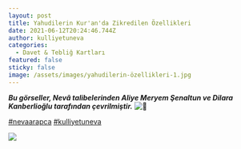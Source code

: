 ```yaml
---
layout: post
title: Yahudilerin Kur'an'da Zikredilen Özellikleri
date: 2021-06-12T20:24:46.744Z
author: kulliyetuneva
categories:
  - Davet & Tebliğ Kartları
featured: false
sticky: false
image: /assets/images/yahudilerin-özellikleri-1.jpg
---
```

<!--StartFragment-->

***Bu görseller, Nevâ talibelerinden Aliye Meryem Şenaltun ve Dilara Kanberlioğlu tarafından çevrilmiştir.*** ![🌿](https://static.xx.fbcdn.net/images/emoji.php/v9/t1e/1/16/1f33f.png)

[\#nevaarapca](https://www.facebook.com/hashtag/nevaarapca?__eep__=6&__cft__[0]=AZVQoz-fqLL1nUZRmOZkNx6SyGrefsmHFv-w9_JMCCg-Q-9_wipJ7UJx8jhBZCtbmKBQJTnmlCGT6pKnGSzgZAIiv5RhU7olg6k6EMxALXRshOJvzyQ2MIwLoyQw3EOPvtc&__tn__=*NK-R) [\#kulliyetuneva](https://www.facebook.com/hashtag/kulliyetuneva?__eep__=6&__cft__[0]=AZVQoz-fqLL1nUZRmOZkNx6SyGrefsmHFv-w9_JMCCg-Q-9_wipJ7UJx8jhBZCtbmKBQJTnmlCGT6pKnGSzgZAIiv5RhU7olg6k6EMxALXRshOJvzyQ2MIwLoyQw3EOPvtc&__tn__=*NK-R)

![](/assets/images/yahudilerin-özellikleri-2.jpg)

<!--EndFragment-->